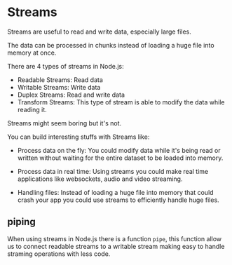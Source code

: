 # Streams

Streams are useful to read and write data, especially large files.

The data can be processed in chunks instead of loading a huge file into memory at once.

There are 4 types of streams in Node.js:

- Readable Streams: Read data
- Writable Streams: Write data
- Duplex Streams: Read and write data
- Transform Streams: This type of stream is able to modify the data while reading it.

Streams might seem boring but it's not.

You can build interesting stuffs with Streams like:

- Process data on the fly: You could modify data while it's being read or written without waiting for the entire dataset to be loaded into memory.

- Process data in real time: Using streams you could make real time applications like websockets, audio and video streaming.

- Handling files: Instead of loading a huge file into memory that could crash your app you could use streams to efficiently handle huge files.

## piping

When using streams in Node.js there is a function `pipe`, this function allow us to connect readable streams to a writable stream making easy to handle straming operations with less code.
